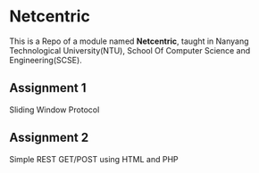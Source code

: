 # Netcentric


This is a Repo of a module named **Netcentric**, taught in Nanyang Technological University(NTU), School Of Computer Science and Engineering(SCSE).

## Assignment 1
Sliding Window Protocol 

## Assignment 2

Simple REST GET/POST using HTML and PHP
